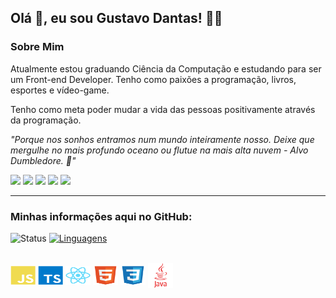 ## Olá 👋, eu sou Gustavo Dantas! 👨‍💻

### Sobre Mim

Atualmente estou graduando Ciência da Computação e estudando para ser um Front-end Developer. Tenho como paixões a programação, livros, esportes e vídeo-game. 

Tenho como meta poder mudar a vida das pessoas positivamente através da programação. 

*"Porque nos sonhos entramos num mundo inteiramente nosso. Deixe que mergulhe no mais profundo oceano ou flutue na mais alta nuvem - Alvo Dumbledore. 🧙"*


[<img src="https://img.shields.io/badge/linkedin-%230077B5.svg?&style=for-the-badge&logo=linkedin&logoColor=white" />](https://www.linkedin.com/in/gustavodantasmarim/) [<img src = "https://img.shields.io/badge/instagram-%23E4405F.svg?&style=for-the-badge&logo=instagram&logoColor=white">](https://www.instagram.com/gustavodntts/) [<img src = "https://img.shields.io/badge/facebook-%231877F2.svg?&style=for-the-badge&logo=facebook&logoColor=white">](https://www.facebook.com/gustavo.dantas.18) [<img src="https://img.shields.io/badge/GitHub-100000?style=for-the-badge&logo=github&logoColor=white">](https://github.com/gustavomarim)
[<img src="https://img.shields.io/badge/Gmail-D14836?style=for-the-badge&logo=gmail&logoColor=white&link=mailto:gustavo.dantas.marim@gmail.com" />](mailto:gustavo.dantas.marim@gmail.com/)

<hr>

### Minhas informações aqui no GitHub:
![Status](https://github-readme-stats.vercel.app/api?username=gustavomarim&show_icons=true&theme=tokyonight) [![Linguagens](https://github-readme-stats.vercel.app/api/top-langs/?username=gustavomarim&layout=compact&theme=tokyonight)](https://github.com/gustavomarim/github-readme-stats)

<div style="display: inline_block"><br>
  <img align="center" alt="Gustavo-Js" height="30" width="40" src="https://raw.githubusercontent.com/devicons/devicon/master/icons/javascript/javascript-plain.svg">
  <img align="center" alt="Gustavo-Ts" height="30" width="40" src="https://raw.githubusercontent.com/devicons/devicon/master/icons/typescript/typescript-plain.svg">
  <img align="center" alt="Gustavo-React" height="30" width="40" src="https://raw.githubusercontent.com/devicons/devicon/master/icons/react/react-original.svg">
  <img align="center" alt="Gustavo-HTML" height="30" width="40" src="https://raw.githubusercontent.com/devicons/devicon/master/icons/html5/html5-original.svg">
  <img align="center" alt="Gustavo-CSS" height="30" width="40" src="https://raw.githubusercontent.com/devicons/devicon/master/icons/css3/css3-original.svg">
  <img align="center" alt="Gustavo-Java" height="40" width="40" src="https://raw.githubusercontent.com/devicons/devicon/master/icons/java/java-plain-wordmark.svg">
</div>


<!--

 link badges
https://github.com/alexandresanlim/Badges4-README.md-Profile --->
